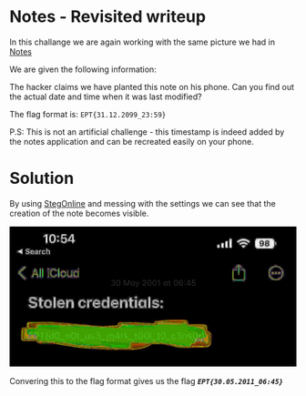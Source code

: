 # Notes - Revisited writeup

In this challange we are again working with the same picture we had in [Notes](https://github.com/ept-team/equinor-ctf-2022/tree/main/writeups/Beginner/Notes/USN-CTF)

We are given the following information:

The hacker claims we have planted this note on his phone. Can you find out the actual date and time when it was last modified?

The flag format is: `EPT{31.12.2099_23:59}`

P.S: This is not an artificial challenge - this timestamp is indeed added by the notes application and can be recreated easily on your phone.

# Solution

By using [StegOnline](https://stegonline.georgeom.net/image) and messing with the settings we can see that the creation of the note becomes visible.

![note1](note1.png)

Convering this to the flag format gives us the flag ***`EPT{30.05.2011_06:45}`***


